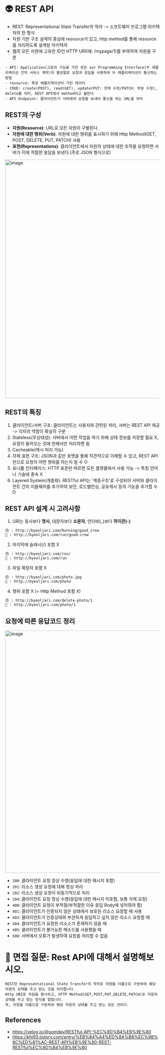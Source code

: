 # 👽 REST API
- REST: Representational State Transfer의 약자 -> 소프트웨어 프로그램 아키텍처의 한 형식
- 자원 기반 구조 설계의 중심에 resource가 있고, http mehtod를 통해 resource를 처리하도록 설계된 아키텍처
- 웹의 모든 자원에 고유한 ID인 HTTP URI(예: /mypage/1)를 부여하여 자원을 구분

```
- API: Application(고유의 기능을 가진 모든 sw) Programming Interface(두 애플리케이션 간의 서비스 계약)의 줄임말로 요청과 응답을 사용하여 두 애플리케이션이 통신하는 방법
- resource: 특정 애플리케이션이 가진 데이터
- CRUD: create(POST), read(GET), update(PUT: 전체 수정/PATCH: 부분 수정), delete를 의미, REST API에서 method라고 불린다
- API Endpoint: 클라이언트가 서버에게 요청을 보내어 통신을 하는 URL을 의미
```



## REST의 구성
- **자원(Resource)**: URL로 모든 자원이 구별된다.
- **자원에 대한 행위(Verb)**: 자원에 대한 행위를 표시하기 위해 Http Method(GET, POST, DELETE, PUT, PATCH) 사용
- **표현(Representations)**: 클라이언트에서 자원의 상태에 대한 조작을 요청하면 서버가 이에 적절한 응답을 보낸다.(주로 JSON 형식으로)

<img width="778" alt="image" src="https://github.com/AucSuSu/CS-study/assets/75782242/2869e33f-dc0e-4383-8369-ae3b5960e397">



## REST의 특징
1. 클라이언트/서버 구조: 클라이언트는 사용자와 관련된 처리, 서버는 REST API 제공 -> 각자의 역할이 확실히 구분
2. Stateless(무상태성): 서버에서 어떤 작업을 하기 위해 상태 정보를 저장할 필요 X, 요청이 들어오는 것에 한해서만 처리하면 됨
3. Cacheable(캐시 처리 가능)
4. 자체 표현 구조: JSON과 같은 포맷을 통해 직관적으로 이해할 수 있고, REST API만으로 요청이 어떤 행위를 하는지 알 수 O
5. 유니폼 인터페이스: HTTP 표준만 따르면 모든 플랫폼에서 사용 가능 -> 특정 언어나 기술에 종속 X
6. Layered System(계층화): RESTful API는 '계층구조'로 구성되어 서버와 클라이언트 간의 미들웨어를 추가하여 보안, 로드밸런싱, 공유캐시 등의 기능을 추가할 수 O



## REST API 설계 시 고려사항
1. URI는 동사보다 **명사**, 대문자보다 **소문자**, 언더바(_)보다 **하이픈(-)**
```
😠 : http://byeoljari.com/Running/good_crew
👼 : http://byeoljari.com/run/good-crew
```
2. 마지막에 슬래시(/) 포함 X
```
😠 : http://byeoljari.com/run/
👼 : http://byeoljari.com/run
```
3. 파일 확장자 포함 X
```
😠 : http://byeoljari.com/photo.jpg
👼 : http://byeoljari.com/photo
```
4. 행위 포함 X (= Http Method 포함 X)
```
😠 : http://byeoljari.com/delete-photo/1
👼 : http://byeoljari.com/photo/1
```



## 요청에 따른 응답코드 정리
<img width="790" alt="image" src="https://github.com/AucSuSu/CS-study/assets/75782242/ead664eb-45f8-4a42-9fcf-59df3ed7c1eb">

- `200`: 클라이언트 요청 정상 수행(응답에 대한 메시지 포함)
- `201`: 리소스 생성 요청에 대해 정상 처리
- `202`: 리소스 생성 요청이 비동기적으로 처리
- `204`: 클라이언트 요청 정상 수행(응답에 대한 메시지 미포함, 보통 삭제 요청)
- `400`: 클라이언트 요청이 부적절(부적절한 이유 응답 Body에 넣어줘야 함)
- `401`: 클라이언트가 인증되지 않은 상태에서 보호된 리소스 요청할 때 사용
- `403`: 클라이언트가 인증상태와 부관하게 응답하고 싶지 않은 리소스 요청할 때
- `404`: 클라이언트가 요청한 리소스가 존재하지 않을 때
- `405`: 클라이언트가 불가능한 메소드를 사용했을 때
- `500`: 서버에서 오류가 발생하여 요청을 처리할 수 없음



# 💐 면접 질문: Rest API에 대해서 설명해보시오.
```
REST란 Representational State Transfer의 약자로 자원을 이름으로 구분하여 해당 자원의 상태를 주고 받는 것을 의미합니다.
Http URI로 자원을 명시하고, HTTP Method(GET,POST,PUT,DELETE,PATCH)로 자원의 상태를 주고 받는 방식을 말합니다.
즉, 자원을 이름으로 구분하여 해당 자원의 상태를 주고 받는 모든 것이다.
```



## References
- https://velog.io/@somday/RESTful-API-%EC%9D%B4%EB%9E%80
- https://khj93.tistory.com/entry/%EB%84%A4%ED%8A%B8%EC%9B%8C%ED%81%AC-REST-API%EB%9E%80-REST-RESTful%EC%9D%B4%EB%9E%80
